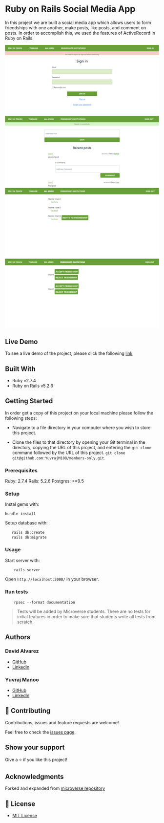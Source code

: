 # Ruby on Rails Social Media App

In this project we are built a social media app which allows users to form friendships with one another, make posts, like posts, and comment on posts. In order to accomplish this, we used the features of ActiveRecord in Ruby on Rails.

![Sign In Form](./docs/app-screenshot-1.png)
![Timeline](./docs/app-screenshot-2.png)
![Users Page](./docs/app-screenshot-3.png)
![Friendship Invitations](./docs/app-screenshot-4.png)

## Live Demo

To see a live demo of the project, please click the following [link](https://pacific-badlands-74772.herokuapp.com/)

## Built With

- Ruby v2.7.4
- Ruby on Rails v5.2.6

## Getting Started

In order get a copy of this project on your local machine please follow the following steps:

- Navigate to a file directory in your computer where you wish to store this project.

- Clone the files to that directory by opening your Git terminal in the directory, copying the URL of this project, and entering the ```git clone``` command followed by the URL of this project. ```git clone git@github.com:YuvrajM108/members-only.git```.

### Prerequisites

Ruby: 2.7.4
Rails: 5.2.6
Postgres: >=9.5

### Setup

Instal gems with:

```
bundle install
```

Setup database with:

```
   rails db:create
   rails db:migrate
```

### Usage

Start server with:

```
    rails server
```

Open `http://localhost:3000/` in your browser.

### Run tests

```
    rpsec --format documentation
```

> Tests will be added by Microverse students. There are no tests for initial features in order to make sure that students write all tests from scratch.

## Authors

### David Alvarez
- [GitHub](https://github.com/petumazo/)
- [LinkedIn](https://www.linkedin.com/in/davidalvarezmazzo/)

### Yuvraj Manoo
- [GitHub](https://github.com/YuvrajM108/)
- [LinkedIn](https://www.linkedin.com/in/yuvraj-manoo/)

## 🤝 Contributing

Contributions, issues and feature requests are welcome!

Feel free to check the [issues page](https://github.com/petumazo/ror-social-scaffold/issues).

## Show your support

Give a ⭐️ if you like this project!

## Acknowledgments

Forked and expanded from [microverse repository](https://github.com/microverseinc/ror-social-scaffold)

## 📝 License

- [MIT License](https://github.com/git/git-scm.com/blob/main/MIT-LICENSE.txt)

